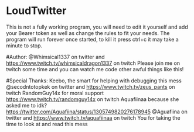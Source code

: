 # LoudTwitter
This is not a fully working program, you will need to edit it yourself and add your Bearer token as well as change the rules to fit your needs.
The program will run forever once started, to kill it press ctrl+c it may take a minute to stop.

#Author: 
@Whimsical1337 on twitter and https://www.twitch.tv/whimsicaldragon1337 on twitch
Please join me on twitch some time and you can watch me code other awful things like this!

#Special Thanks:
Keebo, the smart for helping with debugging this mess @secodntotopkek on twitter and https://www.twitch.tv/zeus_pants on twitch
RandomGuy14x for moral support https://www.twitch.tv/randomguy14x on twitch
Aquafiinaa because she asked me to idk? https://twitter.com/Aguafiina/status/1305749820276178945 @Aguafiina on twitter and https://www.twitch.tv/aquafiinaa on twitch
You for taking the time to look at and read this mess
